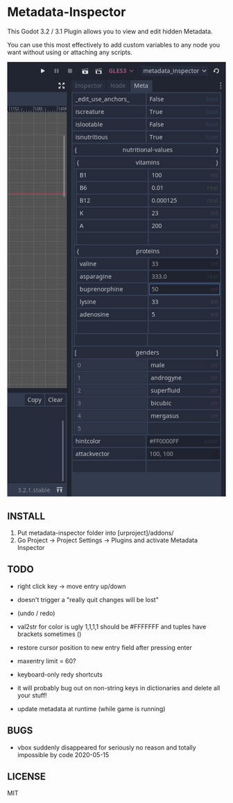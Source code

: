 Metadata-Inspector
==================

This Godot 3.2 / 3.1 Plugin allows you to view and edit hidden Metadata.

You can use this most effectively to add custom variables to any node you want without using or attaching any scripts.


[![demo1](/demo1.jpg)](#)

INSTALL
-------

1. Put metadata-inspector folder into [urproject]/addons/
2. Go Project -> Project Settings -> Plugins and activate Metadata Inspector

TODO
----
- right click key -> move entry up/down
- doesn't trigger a "really quit changes will be lost" 
- (undo / redo)
- val2str for color is ugly 1,1,1,1 should be #FFFFFFF and tuples have brackets sometimes ()
- restore cursor position to new entry field after pressing enter
- maxentry limit = 60?
- keyboard-only redy shortcuts
- it will probably bug out on non-string keys in dictionaries and delete all your stuff!

- update metadata at runtime (while game is running)

BUGS
----
- vbox suddenly disappeared for seriously no reason and totally impossible by code 2020-05-15

LICENSE
-------
MIT
